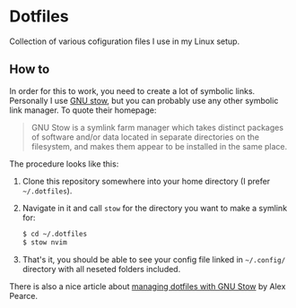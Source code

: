 # Dotfiles

Collection of various cofiguration files I use in my Linux setup.

## How to

In order for this to work, you need to create a lot of symbolic links. Personally I use [GNU stow](https://www.gnu.org/software/stow/), but you can probably use any other symbolic link manager. To quote their homepage:

> GNU Stow is a symlink farm manager which takes distinct packages of software and/or data located in separate directories on the filesystem, and makes them appear to be installed in the same place.

The procedure looks like this:

1. Clone this repository somewhere into your home directory (I prefer `~/.dotfiles`).

2. Navigate in it and call `stow` for the directory you want to make a symlink for:

    ```sh
    $ cd ~/.dotfiles
    $ stow nvim
    ```

3. That's it, you should be able to see your config file linked in `~/.config/` directory with all neseted folders included.

There is also a nice article about [managing dotfiles with GNU Stow](https://alexpearce.me/2016/02/managing-dotfiles-with-stow/) by Alex Pearce.
